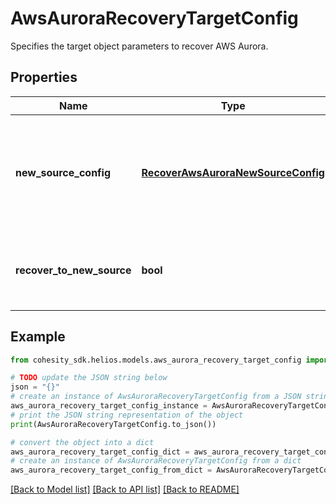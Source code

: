 # AwsAuroraRecoveryTargetConfig

Specifies the target object parameters to recover AWS Aurora.

## Properties

Name | Type | Description | Notes
------------ | ------------- | ------------- | -------------
**new_source_config** | [**RecoverAwsAuroraNewSourceConfig**](RecoverAwsAuroraNewSourceConfig.md) | Specifies the new destination Source configuration parameters where the Aurora instances will be recovered. This is mandatory if recoverToNewSource is set to true. | [optional] 
**recover_to_new_source** | **bool** | Specifies the parameter whether the recovery should be performed to a new or an existing Source Target. | 

## Example

```python
from cohesity_sdk.helios.models.aws_aurora_recovery_target_config import AwsAuroraRecoveryTargetConfig

# TODO update the JSON string below
json = "{}"
# create an instance of AwsAuroraRecoveryTargetConfig from a JSON string
aws_aurora_recovery_target_config_instance = AwsAuroraRecoveryTargetConfig.from_json(json)
# print the JSON string representation of the object
print(AwsAuroraRecoveryTargetConfig.to_json())

# convert the object into a dict
aws_aurora_recovery_target_config_dict = aws_aurora_recovery_target_config_instance.to_dict()
# create an instance of AwsAuroraRecoveryTargetConfig from a dict
aws_aurora_recovery_target_config_from_dict = AwsAuroraRecoveryTargetConfig.from_dict(aws_aurora_recovery_target_config_dict)
```
[[Back to Model list]](../README.md#documentation-for-models) [[Back to API list]](../README.md#documentation-for-api-endpoints) [[Back to README]](../README.md)


